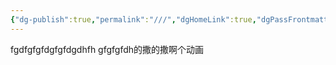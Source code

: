 ```yaml
---
{"dg-publish":true,"permalink":"///","dgHomeLink":true,"dgPassFrontmatter":true,"dgShowBacklinks":false,"dgShowLocalGraph":true,"dgShowInlineTitle":false}
---
```




fgdfgfgfdgfgfdgdhfh
gfgfgfdh的撒的撒啊个动画